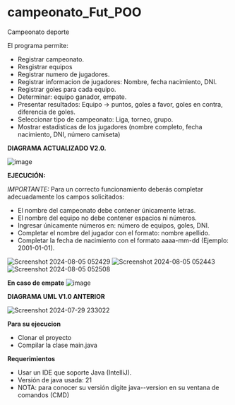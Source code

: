 # campeonato_Fut_POO
Campeonato deporte

El programa permite:

- Registrar campeonato.<br>
- Resgistrar equipos<br>
- Registrar numero de jugadores.<br>
- Registrar informacion de jugadores: Nombre, fecha nacimiento, DNI.<br>
- Registrar goles para cada equipo.<br>
- Determinar: equipo ganador, empate.<br>
- Presentar resultados: Equipo -> puntos, goles a favor, goles en contra, diferencia de goles.<br>
- Seleccionar tipo de campeonato: Liga, torneo, grupo.
- Mostrar estadisticas de los jugadores (nombre completo, fecha nacimiento, DNI, número camiseta) 

**DIAGRAMA ACTUALIZADO V2.0.**

![image](https://github.com/user-attachments/assets/f8db211e-afdb-4b93-803e-fe753869694f)

**EJECUCIÓN:**

*IMPORTANTE:* Para un correcto funcionamiento deberás completar adecuadamente los campos solicitados:

- El nombre del campeonato debe contener únicamente letras.
- El nombre del equipo no debe contener espacios ni números.
- Ingresar únicamente números en: número de equipos, goles, DNI.
- Completar el nombre del jugador con el formato: nombre apellido.
- Completar la fecha de nacimiento con el formato aaaa-mm-dd (Ejemplo: 2001-01-01).

![Screenshot 2024-08-05 052429](https://github.com/user-attachments/assets/265657d3-dc2b-4fb8-85d8-68a0c38659e6)
![Screenshot 2024-08-05 052443](https://github.com/user-attachments/assets/34c08db0-33bc-4519-881f-0ece9cc81c61)
![Screenshot 2024-08-05 052508](https://github.com/user-attachments/assets/ec5de536-8819-4047-b58d-ed33747cbf26)

**En caso de empate**
![image](https://github.com/user-attachments/assets/62b28007-302f-4acb-9657-c242d9a18979)

**DIAGRAMA UML V1.0 ANTERIOR**

![Screenshot 2024-07-29 233022](https://github.com/user-attachments/assets/ce05ad41-5274-4a96-a534-7f0c1b76fb87)


**Para su ejecucion**
- Clonar el proyecto
- Compilar la clase main.java

**Requerimientos**
- Usar un IDE que soporte Java (IntelliJ).
- Versión de java usada: 21
- NOTA: para conocer su versión digite java--version en su ventana de comandos (CMD)
